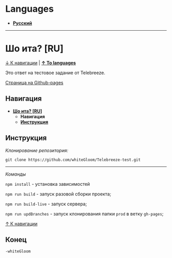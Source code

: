 # Languages
* **[Русский](#шо-ита-ru "Русский")**

------------

# Шо ита? [RU]

[↓ К навигации](#навигация "↓ К навигации") | **[↑ To languages](#languages " ↑To languages")**

Это ответ на тестовое задание от Telebreeze.

[Страница на Github-pages](https://whitegloom.github.io/Telebreeze-test/ "Страница на Github-pages")

## Навигация

* **[Шо ита? [RU]](#шо-ита-ru "Шо ита? [RU]")**
	* **Навигация**
	* **[Инструкция](#инструкция "инструкция")**

## Инструкция

*Клонирование репозитория:*

`git clone https://github.com/whiteGloom/Telebreeze-test.git`

------------

*Команды*

`npm install` - установка зависимостей

`npm run build` - запуск разовой сборки проекта;

`npm run build-live` - запуск сервера;

`npm run updBranches` - запуск клонирования папки `prod` в ветку `gh-pages`;

[↑ К навигации](#навигация "↑ К навигации")

## Конец

`-whiteGloom`